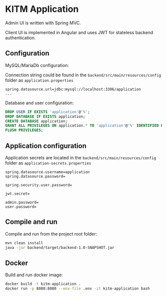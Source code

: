 # KITM Application

Admin UI is written with Spring MVC.

Client UI is implemented in Angular and uses JWT for stateless backend authentication.

## Configuration

MySQL/MariaDb configuration:

Connection string could be found in the `backend/src/main/resources/config` folder as `application.properties`

```properties
spring.datasource.url=jdbc:mysql://localhost:3306/application
...
```

Database and user configuration:

```sql
DROP USER IF EXISTS 'application'@'%';
DROP DATABASE IF EXISTS application;
CREATE DATABASE application;
GRANT ALL PRIVILEGES ON application.* TO 'application'@'%' IDENTIFIED BY '${KITM_DATASOURCE_PASSWORD}';
FLUSH PRIVILEGES;
```

## Application configuration

Application secrets are located in the `backend/src/main/resources/config` folder as `application-secrets.properties`

```properties
spring.datasource.username=application
spring.datasource.password=

spring.security.user.password=

jwt.secret=

admin.password=
user.password=
```

## Compile and run

Compile and run from the project root folder:

```bash
mvn clean install
java -jar backend/target/backend-1.0-SNAPSHOT.jar
```

## Docker

Build and run docker image:

```bash
docker build -t kitm-application .
docker run -p 8080:8080 --env-file .env -it kitm-application bash
```
